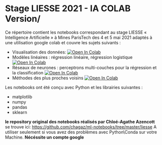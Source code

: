 # Stage LIESSE 2021 - IA COLAB Version/

Ce répertoire contient les notebooks correspondant au stage LIESSE « Intelligence Artificielle » à Mines ParisTech des 4 et 5 mai 2021 adaptés à une utilisation google colab et couvre les sujets suivants : 


* Visualisation des données: [![Open In Colab](https://colab.research.google.com/assets/colab-badge.svg)](https://colab.research.google.com/github/JosephGesnouin/StageLiesse2021/blob/main/0_Donnees.ipynb)
* Modèles linéaires : régression linéaire, régression logistique  [![Open In Colab](https://colab.research.google.com/assets/colab-badge.svg)](https://colab.research.google.com/github/JosephGesnouin/StageLiesse2021/blob/main/1_Lineaire.ipynb)
* Réseaux de neurones : perceptrons multi-couches pour la régression et la classification [![Open In Colab](https://colab.research.google.com/assets/colab-badge.svg)](https://colab.research.google.com/github/JosephGesnouin/StageLiesse2021/blob/main/2_Reseaux_de_neurones.ipynb) 
* Méthodes des plus proches voisins [![Open In Colab](https://colab.research.google.com/assets/colab-badge.svg)](https://colab.research.google.com/github/JosephGesnouin/StageLiesse2021/blob/main/3_Plus_proches_voisins.ipynb)

Les notebooks ont été conçu avec Python et les librairies suivantes :
* matplotlib
* numpy
* pandas
* sklearn

**le repository original des notebooks réalisés par Chloé-Agathe Azencott** se trouve ici: https://github.com/chagaz/ml-notebooks/tree/master/liesse
A utiliser seulement si vous avez des problèmes avec Python\Conda sur votre Machine. **Nécéssite un compte google**
